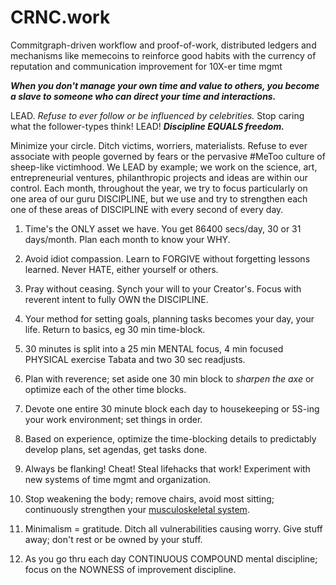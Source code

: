 # CRNC.work

Commitgraph-driven workflow and proof-of-work, distributed ledgers and mechanisms like memecoins to reinforce good habits with the currency of reputation and communication improvement for 10X-er time mgmt 

***When you don't manage your own time and value to others, you become a slave to someone who can direct your time and interactions.***

LEAD. *Refuse to ever follow or be influenced by celebrities.* Stop caring what the follower-types think! LEAD! ***Discipline EQUALS freedom.*** 

Minimize your circle. Ditch victims, worriers, materialists. Refuse to ever associate with people governed by fears or the pervasive #MeToo culture of sheep-like victimhood. We LEAD by example; we work on the science, art, entrepreneurial ventures, philanthropic projects and ideas are within our control. Each month, throughout the year, we try to focus particularly on one area of our guru DISCIPLINE, but we use and try to strengthen each one of these areas of DISCIPLINE with every second of every day.

1) Time's the ONLY asset we have. You get 86400 secs/day, 30 or 31 days/month. Plan each month to know your WHY.

2) Avoid idiot compassion. Learn to FORGIVE without forgetting lessons learned. Never HATE, either yourself or others.

3) Pray without ceasing. Synch your will to your Creator's. Focus with reverent intent to fully OWN the DISCIPLINE. 

4) Your method for setting goals, planning tasks becomes your day, your life. Return to basics, eg 30 min time-block.

5) 30 minutes is split into a 25 min MENTAL focus, 4 min focused PHYSICAL exercise Tabata and two 30 sec readjusts.

6) Plan with reverence; set aside one 30 min block to *sharpen the axe* or optimize each of the other time blocks.

7) Devote one entire 30 minute block each day to housekeeping or 5S-ing your work environment; set things in order.

8) Based on experience, optimize the time-blocking details to predictably develop plans, set agendas, get tasks done.

9) Always be flanking! Cheat! Steal lifehacks that work! Experiment with new systems of time mgmt and organization.

10) Stop weakening the body; remove chairs, avoid most sitting; continuously strengthen your [musculoskeletal system](https://en.wikipedia.org/wiki/Human_musculoskeletal_system).

11) Minimalism = gratitude. Ditch all vulnerabilities causing worry. Give stuff away; don't rest or be owned by your stuff.

12) As you go thru each day CONTINUOUS COMPOUND mental discipline; focus on the NOWNESS of improvement discipline.
